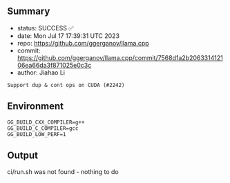 ## Summary

- status: SUCCESS ✅
- date:   Mon Jul 17 17:39:31 UTC 2023
- repo:   https://github.com/ggerganov/llama.cpp
- commit: https://github.com/ggerganov/llama.cpp/commit/7568d1a2b206331412106ea66da3f871025e0c3c
- author: Jiahao Li
```
Support dup & cont ops on CUDA (#2242)
```

## Environment

```
GG_BUILD_CXX_COMPILER=g++
GG_BUILD_C_COMPILER=gcc
GG_BUILD_LOW_PERF=1
```

## Output

ci/run.sh was not found - nothing to do
